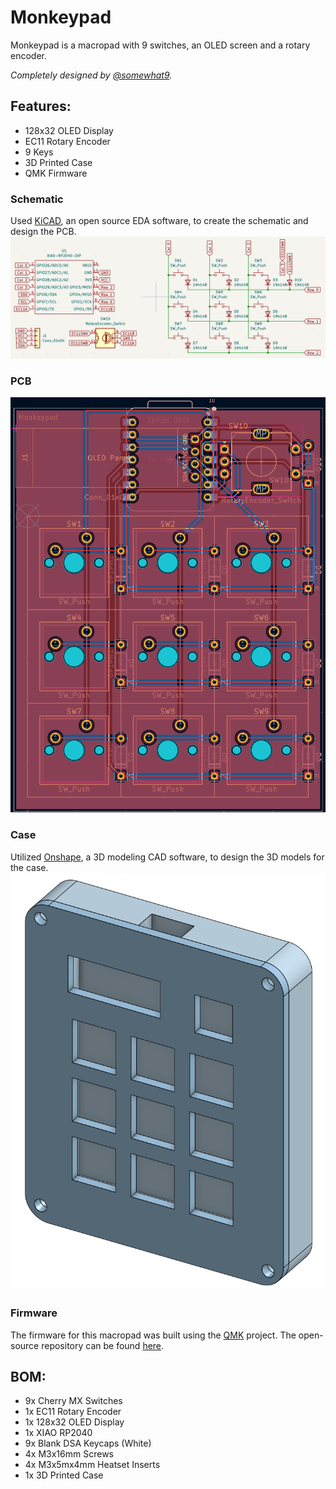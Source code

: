 # Monkeypad
Monkeypad is a macropad with 9 switches, an OLED screen and a rotary encoder.

*Completely designed by [@somewhat9](github.com/somewhat9).*

## Features:
- 128x32 OLED Display
- EC11 Rotary Encoder
- 9 Keys
- 3D Printed Case
- QMK Firmware

### Schematic
Used [KiCAD](https://www.kicad.org/), an open source EDA software, to create the schematic and design the PCB.
![Schematic](assets/SCHEMATIC.png)

### PCB
![PCB](assets/PCB.png)

### Case
Utilized [Onshape](https://www.onshape.com/en/), a 3D modeling CAD software, to design the 3D models for the case.
![Case](assets/CASE.png)

### Firmware
The firmware for this macropad was built using the [QMK](https://qmk.fm/) project.
The open-source repository can be found [here](https://github.com/qmk/qmk_firmware).

## BOM:
- 9x Cherry MX Switches
- 1x EC11 Rotary Encoder
- 1x 128x32 OLED Display
- 1x XIAO RP2040
- 9x Blank DSA Keycaps (White)
- 4x M3x16mm Screws
- 4x M3x5mx4mm Heatset Inserts
- 1x 3D Printed Case

